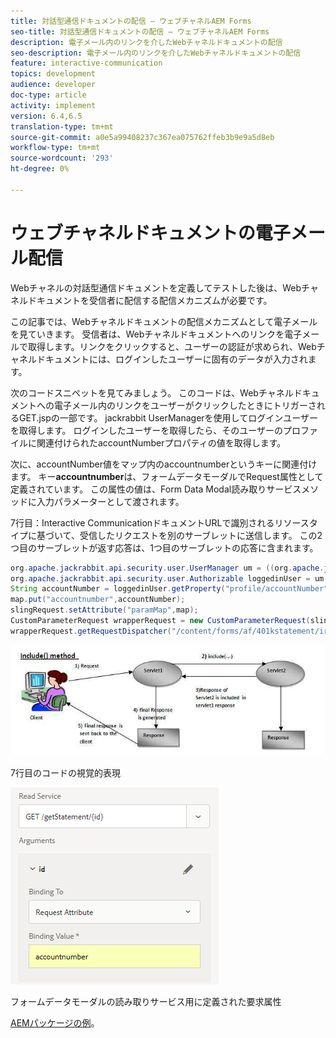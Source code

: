 ```yaml
---
title: 対話型通信ドキュメントの配信 — ウェブチャネルAEM Forms
seo-title: 対話型通信ドキュメントの配信 — ウェブチャネルAEM Forms
description: 電子メール内のリンクを介したWebチャネルドキュメントの配信
seo-description: 電子メール内のリンクを介したWebチャネルドキュメントの配信
feature: interactive-communication
topics: development
audience: developer
doc-type: article
activity: implement
version: 6.4,6.5
translation-type: tm+mt
source-git-commit: a0e5a99408237c367ea075762ffeb3b9e9a5d8eb
workflow-type: tm+mt
source-wordcount: '293'
ht-degree: 0%

---
```



# ウェブチャネルドキュメントの電子メール配信

Webチャネルの対話型通信ドキュメントを定義してテストした後は、Webチャネルドキュメントを受信者に配信する配信メカニズムが必要です。

この記事では、Webチャネルドキュメントの配信メカニズムとして電子メールを見ていきます。 受信者は、Webチャネルドキュメントへのリンクを電子メールで取得します。リンクをクリックすると、ユーザーの認証が求められ、Webチャネルドキュメントには、ログインしたユーザーに固有のデータが入力されます。

次のコードスニペットを見てみましょう。 このコードは、Webチャネルドキュメントへの電子メール内のリンクをユーザーがクリックしたときにトリガーされるGET.jspの一部です。 jackrabbit UserManagerを使用してログインユーザーを取得します。 ログインしたユーザーを取得したら、そのユーザーのプロファイルに関連付けられたaccountNumberプロパティの値を取得します。

次に、accountNumber値をマップ内のaccountnumberというキーに関連付けます。 キー&#x200B;**accountnumber**&#x200B;は、フォームデータモーダルでRequest属性として定義されています。 この属性の値は、Form Data Modal読み取りサービスメソッドに入力パラメーターとして渡されます。

7行目：Interactive CommunicationドキュメントURLで識別されるリソースタイプに基づいて、受信したリクエストを別のサーブレットに送信します。 この2つ目のサーブレットが返す応答は、1つ目のサーブレットの応答に含まれます。

```java
org.apache.jackrabbit.api.security.user.UserManager um = ((org.apache.jackrabbit.api.JackrabbitSession) session).getUserManager();
org.apache.jackrabbit.api.security.user.Authorizable loggedinUser = um.getAuthorizable(session.getUserID());
String accountNumber = loggedinUser.getProperty("profile/accountNumber")[0].getString();
map.put("accountnumber",accountNumber);
slingRequest.setAttribute("paramMap",map);
CustomParameterRequest wrapperRequest = new CustomParameterRequest(slingRequest,"GET");
wrapperRequest.getRequestDispatcher("/content/forms/af/401kstatement/irastatement/channels/web.html").include(wrapperRequest, response);
```

![includemethod](assets/includemethod.jpg)

7行目のコードの視覚的表現

![requestparameter](assets/requestparameter.png)

フォームデータモーダルの読み取りサービス用に定義された要求属性


[AEMパッケージの例](assets/webchanneldelivery.zip)。
